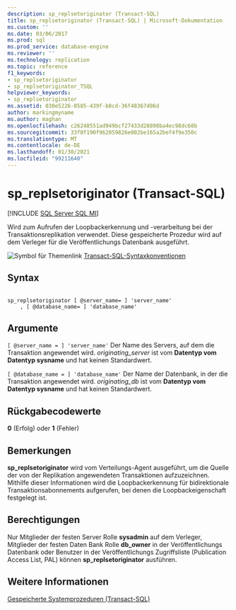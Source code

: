 ```yaml
---
description: sp_replsetoriginator (Transact-SQL)
title: sp_replsetoriginator (Transact-SQL) | Microsoft-Dokumentation
ms.custom: ''
ms.date: 03/06/2017
ms.prod: sql
ms.prod_service: database-engine
ms.reviewer: ''
ms.technology: replication
ms.topic: reference
f1_keywords:
- sp_replsetoriginator
- sp_replsetoriginator_TSQL
helpviewer_keywords:
- sp_replsetoriginator
ms.assetid: 030e5226-0585-439f-b8cd-36f48367d86d
author: markingmyname
ms.author: maghan
ms.openlocfilehash: c26248551ad949bcf27433d28898ba4ec98dc68b
ms.sourcegitcommit: 33f0f190f962059826e002be165a2bef4f9e350c
ms.translationtype: MT
ms.contentlocale: de-DE
ms.lasthandoff: 01/30/2021
ms.locfileid: "99211640"
---
```

# <a name="sp_replsetoriginator-transact-sql"></a>sp_replsetoriginator (Transact-SQL)
[!INCLUDE [SQL Server SQL MI](../../includes/applies-to-version/sql-asdbmi.md)]

  Wird zum Aufrufen der Loopbackerkennung und -verarbeitung bei der Transaktionsreplikation verwendet. Diese gespeicherte Prozedur wird auf dem Verleger für die Veröffentlichungs Datenbank ausgeführt.  
  
 ![Symbol für Themenlink](../../database-engine/configure-windows/media/topic-link.gif "Symbol für Themenlink") [Transact-SQL-Syntaxkonventionen](../../t-sql/language-elements/transact-sql-syntax-conventions-transact-sql.md)  
  
## <a name="syntax"></a>Syntax  
  
```  
  
sp_replsetoriginator [ @server_name= ] 'server_name'   
    , [ @database_name= ] 'database_name'  
```  
  
## <a name="arguments"></a>Argumente  
`[ @server_name = ] 'server_name'` Der Name des Servers, auf dem die Transaktion angewendet wird. *originating_server* ist vom **Datentyp vom Datentyp sysname** und hat keinen Standardwert.  
  
`[ @database_name = ] 'database_name'` Der Name der Datenbank, in der die Transaktion angewendet wird. *originating_db* ist vom **Datentyp vom Datentyp sysname** und hat keinen Standardwert.  
  
## <a name="return-code-values"></a>Rückgabecodewerte  
 **0** (Erfolg) oder **1** (Fehler)  
  
## <a name="remarks"></a>Bemerkungen  
 **sp_replsetoriginator** wird vom Verteilungs-Agent ausgeführt, um die Quelle der von der Replikation angewendeten Transaktionen aufzuzeichnen. Mithilfe dieser Informationen wird die Loopbackerkennung für bidirektionale Transaktionsabonnements aufgerufen, bei denen die Loopbackeigenschaft festgelegt ist.  
  
## <a name="permissions"></a>Berechtigungen  
 Nur Mitglieder der festen Server Rolle **sysadmin** auf dem Verleger, Mitglieder der festen Daten Bank Rolle **db_owner** in der Veröffentlichungs Datenbank oder Benutzer in der Veröffentlichungs Zugriffsliste (Publication Access List, PAL) können **sp_replsetoriginator** ausführen.  
  
## <a name="see-also"></a>Weitere Informationen  
 [Gespeicherte Systemprozeduren &#40;Transact-SQL&#41;](../../relational-databases/system-stored-procedures/system-stored-procedures-transact-sql.md)  
  
  
